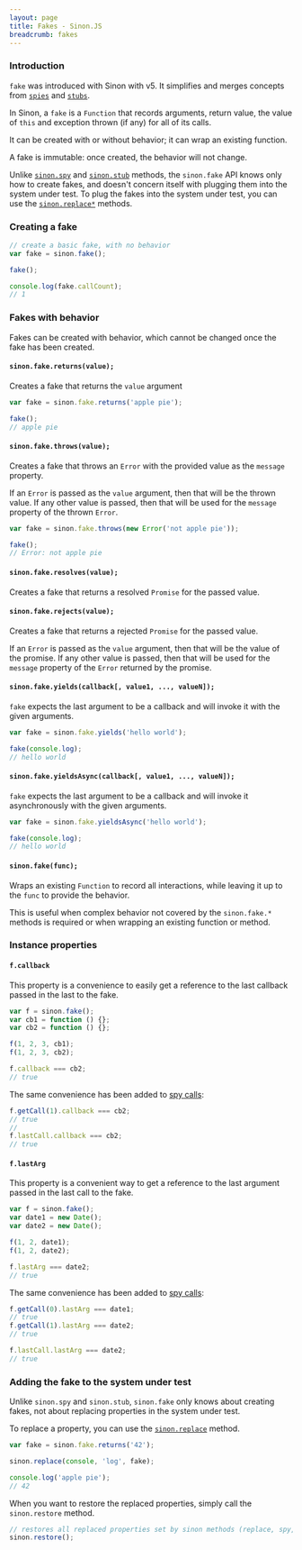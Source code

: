 ```yaml
---
layout: page
title: Fakes - Sinon.JS
breadcrumb: fakes
---
```


### Introduction

`fake` was introduced with Sinon with v5. It simplifies and merges concepts from [`spies`][spies] and [`stubs`][stubs].

In Sinon, a `fake` is a `Function` that records arguments, return value, the value of `this` and exception thrown (if any) for all of its calls.

It can be created with or without behavior; it can wrap an existing function.

A fake is immutable: once created, the behavior will not change.

Unlike [`sinon.spy`][spies] and [`sinon.stub`][stubs] methods, the `sinon.fake` API knows only how to create fakes, and doesn't concern itself with plugging them into the system under test. To plug the fakes into the system under test, you can use the [`sinon.replace*`](../sandbox#sandboxreplaceobject-property-replacement) methods.


### Creating a fake

```js
// create a basic fake, with no behavior
var fake = sinon.fake();

fake();

console.log(fake.callCount);
// 1
```

### Fakes with behavior

Fakes can be created with behavior, which cannot be changed once the fake has been created.

#### `sinon.fake.returns(value);`

Creates a fake that returns the `value` argument

```js
var fake = sinon.fake.returns('apple pie');

fake();
// apple pie
```

#### `sinon.fake.throws(value);`

Creates a fake that throws an `Error` with the provided value as the `message` property.

If an `Error` is passed as the `value` argument, then that will be the thrown value. If any other value is passed, then that will be used for the `message` property of the thrown `Error`.

```js
var fake = sinon.fake.throws(new Error('not apple pie'));

fake();
// Error: not apple pie
```

#### `sinon.fake.resolves(value);`

Creates a fake that returns a resolved `Promise` for the passed value.

#### `sinon.fake.rejects(value);`

Creates a fake that returns a rejected `Promise` for the passed value.

If an `Error` is passed as the `value` argument, then that will be the value of the promise. If any other value is passed, then that will be used for the `message` property of the `Error` returned by the promise.

#### `sinon.fake.yields(callback[, value1, ..., valueN]);`

`fake` expects the last argument to be a callback and will invoke it with the given arguments.

```js
var fake = sinon.fake.yields('hello world');

fake(console.log);
// hello world
```

#### `sinon.fake.yieldsAsync(callback[, value1, ..., valueN]);`

`fake` expects the last argument to be a callback and will invoke it asynchronously with the given arguments.

```js
var fake = sinon.fake.yieldsAsync('hello world');

fake(console.log);
// hello world
```

#### `sinon.fake(func);`

Wraps an existing `Function` to record all interactions, while leaving it up to the `func` to provide the behavior.

This is useful when complex behavior not covered by the `sinon.fake.*` methods is required or when wrapping an existing function or method.

### Instance properties

#### `f.callback`

This property is a convenience to easily get a reference to the last callback passed in the last to the fake.

```js
var f = sinon.fake();
var cb1 = function () {};
var cb2 = function () {};

f(1, 2, 3, cb1);
f(1, 2, 3, cb2);

f.callback === cb2;
// true
```

The same convenience has been added to [spy calls](../spy-call):

```js
f.getCall(1).callback === cb2;
// true
//
f.lastCall.callback === cb2;
// true
```

#### `f.lastArg`

This property is a convenient way to get a reference to the last argument passed in the last call to the fake.

```js
var f = sinon.fake();
var date1 = new Date();
var date2 = new Date();

f(1, 2, date1);
f(1, 2, date2);

f.lastArg === date2;
// true
```

The same convenience has been added to [spy calls](../spy-call):

```js
f.getCall(0).lastArg === date1;
// true
f.getCall(1).lastArg === date2;
// true

f.lastCall.lastArg === date2;
// true
```


### Adding the fake to the system under test

Unlike `sinon.spy` and `sinon.stub`, `sinon.fake` only knows about creating fakes, not about replacing properties in the system under test.

To replace a property, you can use the [`sinon.replace`](../sandbox/#sandboxreplaceobject-property-replacement) method.

```js
var fake = sinon.fake.returns('42');

sinon.replace(console, 'log', fake);

console.log('apple pie');
// 42
```

When you want to restore the replaced properties, simply call the `sinon.restore` method.

```js
// restores all replaced properties set by sinon methods (replace, spy, stub)
sinon.restore();
```

[spies]: ../spies
[stubs]: ../stubs
